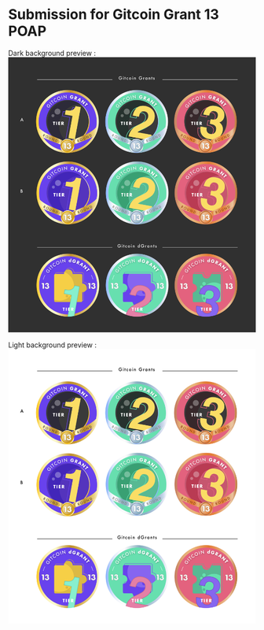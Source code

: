 # Submission for Gitcoin Grant 13 POAP

Dark background preview :
<img src="https://github.com/veronicastevany/Schelling-Point-Virtual-Hackathon/blob/main/POAPGR13/poap-01.jpg">


Light background preview :
<img src="https://github.com/veronicastevany/Schelling-Point-Virtual-Hackathon/blob/main/POAPGR13/poap-02.jpg">

